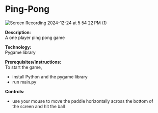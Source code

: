 # Ping-Pong

![Screen Recording 2024-12-24 at 5 54 22 PM (1)](https://github.com/user-attachments/assets/ee0935a7-d3ae-4af0-aede-0780f40cac1e)

**Description:**  
A one player ping pong game

**Technology:**  
Pygame library  

**Prerequisites/Instructions:**  
To start the game,
* install Python and the pygame library
* run main.py  

**Controls:**  
* use your mouse to move the paddle horizontally across the bottom of the screen and hit the ball
